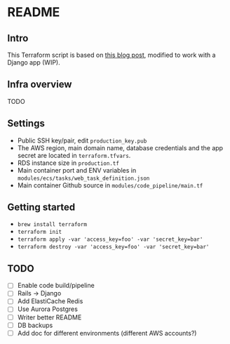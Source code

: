 # README

## Intro

This Terraform script is based on [this blog post](https://thecode.pub/easy-deploy-your-docker-applications-to-aws-using-ecs-and-fargate-a988a1cc842f), modified to work with a Django app (WIP).

## Infra overview

TODO

## Settings

* Public SSH key/pair, edit `production_key.pub`
* The AWS region, main domain name, database credentials and the app secret are located
in `terraform.tfvars`.
* RDS instance size in `production.tf`
* Main container port and ENV variables in `modules/ecs/tasks/web_task_definition.json`
* Main container Github source in `modules/code_pipeline/main.tf`

## Getting started

* `brew install terraform`
* `terraform init`
* `terraform apply -var 'access_key=foo' -var 'secret_key=bar'`
* `terraform destroy -var 'access_key=foo' -var 'secret_key=bar'`

## TODO

- [ ] Enable code build/pipeline
- [ ] Rails -> Django
- [ ] Add ElastiCache Redis
- [ ] Use Aurora Postgres
- [ ] Writer better README
- [ ] DB backups
- [ ] Add doc for different environments (different AWS accounts?)

